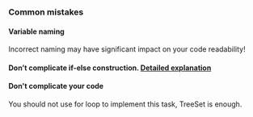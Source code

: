 ### Common mistakes

#### Variable naming
Incorrect naming may have significant impact on your code readability!  

#### Don’t complicate if-else construction. [Detailed explanation](./../complicated-if-else.md)

#### Don't complicate your code
You should not use for loop to implement this task, TreeSet is enough.
